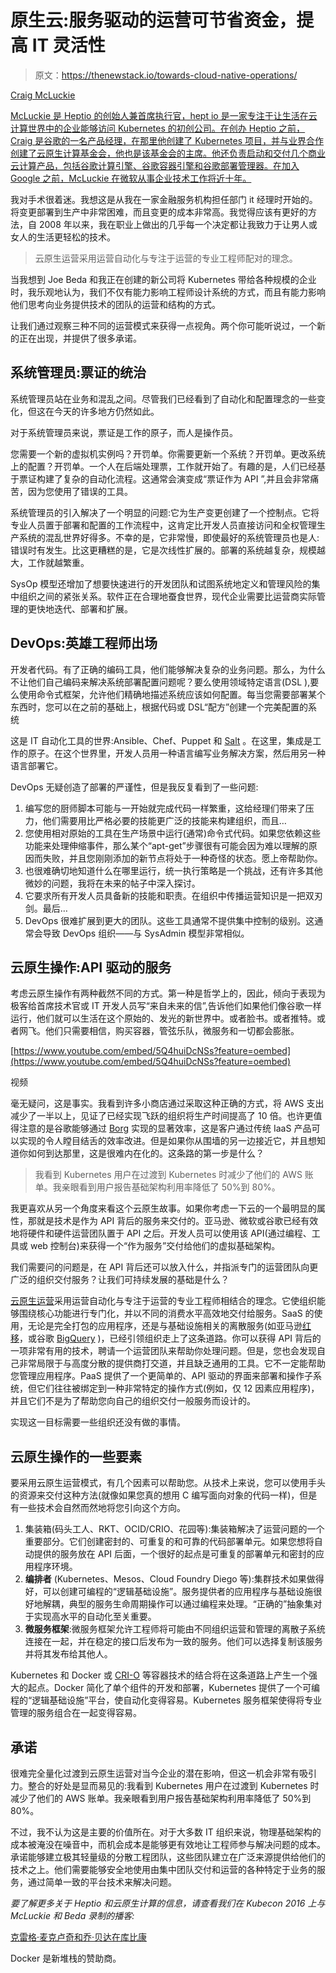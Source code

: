 # 原生云:服务驱动的运营可节省资金，提高 IT 灵活性

> 原文：<https://thenewstack.io/towards-cloud-native-operations/>

[](https://twitter.com/heptio)

[Craig McLuckie](https://twitter.com/heptio)

[McLuckie 是 Heptio 的创始人兼首席执行官，hept io 是一家专注于让生活在云计算世界中的企业能够访问 Kubernetes 的初创公司。在创办 Heptio 之前，Craig 是谷歌的一名产品经理，在那里他创建了 Kubernetes 项目，并与业界合作创建了云原生计算基金会，他也是该基金会的主席。他还负责启动和交付几个商业云计算产品，包括谷歌计算引擎、谷歌容器引擎和谷歌部署管理器。在加入 Google 之前，McLuckie 在微软从事企业技术工作将近十年。](https://twitter.com/heptio)

[](https://twitter.com/heptio)[](https://twitter.com/heptio)

我对手术很着迷。我想这是从我在一家金融服务机构担任部门 it 经理时开始的。将变更部署到生产中非常困难，而且变更的成本非常高。我觉得应该有更好的方法，自 2008 年以来，我在职业上做出的几乎每一个决定都让我致力于让男人或女人的生活更轻松的技术。

> 云原生运营采用运营自动化与专注于运营的专业工程师配对的理念。

当我想到 Joe Beda 和我正在创建的新公司将 Kubernetes 带给各种规模的企业时，我乐观地认为，我们不仅有能力影响工程师设计系统的方式，而且有能力影响他们思考向业务提供技术的团队的运营和结构的方式。

让我们通过观察三种不同的运营模式来获得一点视角。两个你可能听说过，一个新的正在出现，并提供了很多承诺。

## 系统管理员:票证的统治

系统管理员站在业务和混乱之间。尽管我们已经看到了自动化和配置理念的一些变化，但这在今天的许多地方仍然如此。

对于系统管理员来说，票证是工作的原子，而人是操作员。

您需要一个新的虚拟机实例吗？开罚单。你需要更新一个系统？开罚单。更改系统上的配置？开罚单。一个人在后端处理票，工作就开始了。有趣的是，人们已经基于票证构建了复杂的自动化流程。这通常会演变成“票证作为 API ”,并且会非常痛苦，因为您使用了错误的工具。

系统管理员的引入解决了一个明显的问题:它为生产变更创建了一个控制点。它将专业人员置于部署和配置的工作流程中，这肯定比开发人员直接访问和全权管理生产系统的混乱世界好得多。不幸的是，它非常慢，即使最好的系统管理员也是人:错误时有发生。比这更糟糕的是，它是次线性扩展的。部署的系统越复杂，规模越大，工作就越繁重。

SysOp 模型还增加了想要快速进行的开发团队和试图系统地定义和管理风险的集中组织之间的紧张关系。软件正在合理地蚕食世界，现代企业需要比运营商实际管理的更快地迭代、部署和扩展。

## DevOps:英雄工程师出场

开发者代码。有了正确的编码工具，他们能够解决复杂的业务问题。那么，为什么不让他们自己编码来解决系统部署配置问题呢？要么使用领域特定语言(DSL ),要么使用命令式框架，允许他们精确地描述系统应该如何配置。每当您需要部署某个东西时，您可以在之前的基础上，根据代码或 DSL“配方”创建一个完美配置的系统

这是 IT 自动化工具的世界:Ansible、Chef、Puppet 和 [Salt](https://saltstack.com/) 。在这里，集成是工作的原子。在这个世界里，开发人员用一种语言编写业务解决方案，然后用另一种语言部署它。

DevOps 无疑创造了部署的严谨性，但是我反复看到了一些问题:

1.  编写您的厨师脚本可能与一开始就完成代码一样繁重，这给经理们带来了压力，他们需要用比严格必要的技能更广泛的技能来构建组织，而且…
2.  您使用相对原始的工具在生产场景中运行(通常)命令式代码。如果您依赖这些功能来处理伸缩事件，那么某个“apt-get”步骤很有可能会因为难以理解的原因而失败，并且您刚刚添加的新节点将处于一种奇怪的状态。愿上帝帮助你。
3.  也很难确切地知道什么在哪里运行，统一执行策略是一个挑战，还有许多其他微妙的问题，我将在未来的帖子中深入探讨。
4.  它要求所有开发人员具备新的技能和职责。在组织中传播运营知识是一把双刃剑。最后…
5.  DevOps 很难扩展到更大的团队。这些工具通常不提供集中控制的级别。这通常会导致 DevOps 组织——与 SysAdmin 模型非常相似。

## 云原生操作:API 驱动的服务

考虑云原生操作有两种截然不同的方式。第一种是哲学上的，因此，倾向于表现为极客给首席技术官或 IT 开发人员写“来自未来的信”,告诉他们如果他们像谷歌一样运行，他们就可以生活在这个原始的、发光的新世界中。或者脸书。或者推特。或者网飞。他们只需要相信，购买容器，管弦乐队，微服务和一切都会膨胀。

[https://www.youtube.com/embed/5Q4huiDcNSs?feature=oembed](https://www.youtube.com/embed/5Q4huiDcNSs?feature=oembed)

视频

毫无疑问，这是事实。我看到许多小商店通过采取这种正确的方式，将 AWS 支出减少了一半以上，见证了已经实现飞跃的组织将生产时间提高了 10 倍。也许更值得注意的是谷歌能够通过 [Borg](https://thenewstack.io/google-learned-borg-container-management/) 实现的显著效率，这是客户通过传统 IaaS 产品可以实现的令人瞠目结舌的效率改进。但是如果你从围墙的另一边接近它，并且想知道你如何到达那里，这是很难内在化的。这条路的第一步是什么？

> 我看到 Kubernetes 用户在过渡到 Kubernetes 时减少了他们的 AWS 账单。我亲眼看到用户报告基础架构利用率降低了 50%到 80%。

我更喜欢从另一个角度来看这个云原生故事。如果你考虑一下云的一个最明显的属性，那就是技术是作为 API 背后的服务来交付的。亚马逊、微软或谷歌已经有效地将硬件和硬件运营团队置于 API 之后。开发人员可以使用该 API(通过编程、工具或 web 控制台)来获得一个“作为服务”交付给他们的虚拟基础架构。

我们需要问的问题是，在 API 背后还可以放入什么，并指派专门的运营团队向更广泛的组织交付服务？让我们可持续发展的基础是什么？

[云原生运营](/category/cloud-native/)采用运营自动化与专注于运营的专业工程师相结合的理念。它使组织能够围绕核心功能进行专门化，并以不同的消费水平高效地交付给服务。SaaS 的使用，无论是完全打包的应用程序，还是与基础设施相关的离散服务(如亚马逊[红移](https://aws.amazon.com/redshift)，或谷歌 [BigQuery](https://cloud.google.com/bigquery/) )，已经引领组织走上了这条道路。你可以获得 API 背后的一项非常有用的技术，聘请一个运营团队来帮助你处理问题。但是，您也会发现自己非常局限于与高度分散的提供商打交道，并且缺乏通用的工具。它不一定能帮助您管理应用程序。PaaS 提供了一个更简单的、API 驱动的界面来部署和操作子系统，但它们往往被绑定到一种非常特定的操作方式(例如，仅 12 因素应用程序)，并且它们不是为了帮助您向自己的组织交付一般服务而设计的。

实现这一目标需要一些组织还没有做的事情。

## 云原生操作的一些要素

要采用云原生运营模式，有几个因素可以帮助您。从技术上来说，您可以使用手头的资源来交付这种方法(就像如果您真的想用 C 编写面向对象的代码一样)，但是有一些技术会自然而然地将您引向这个方向。

1.  集装箱(码头工人、RKT、OCID/CRIO、花园等):集装箱解决了运营问题的一个重要部分。它们创建密封的、可重复的和可靠的代码部署单元。如果您想将自动提供的服务放在 API 后面，一个很好的起点是可重复的部署单元和密封的应用程序环境。
2.  **编排者** (Kubernetes、Mesos、Cloud Foundry Diego 等):集群技术如果做得好，可以创建可编程的“逻辑基础设施”。服务提供者的应用程序与基础设施很好地解耦，典型的服务生命周期操作可以通过编程来处理。“正确的”抽象集对于实现高水平的自动化至关重要。
3.  **微服务框架**:微服务框架允许工程师将可能由不同组织运营和管理的离散子系统连接在一起，并在稳定的接口后发布为一致的服务。他们可以选择复制该服务并将其发布给其他人。

Kubernetes 和 Docker 或 [CRI-O](https://thenewstack.io/cri-o-make-kubernetes-center-container-ecosystem/) 等容器技术的结合将在这条道路上产生一个强大的起点。Docker 简化了单个组件的开发和部署，Kubernetes 提供了一个可编程的“逻辑基础设施”平台，使自动化变得容易。Kubernetes 服务框架使得将专业管理的服务组合在一起变得容易。

## 承诺

很难完全量化过渡到云原生运营对当今企业的潜在影响，但这一机会非常有吸引力。整合的好处是显而易见的:我看到 Kubernetes 用户在过渡到 Kubernetes 时减少了他们的 AWS 账单。我亲眼看到用户报告基础架构利用率降低了 50%到 80%。

不过，我不认为这是主要的价值所在。对于大多数 IT 组织来说，物理基础架构的成本被淹没在噪音中，而机会成本是能够更有效地让工程师参与解决问题的成本。承诺能够建立极其轻量级的分散工程团队，这些团队建立在广泛来源提供给他们的技术之上。他们需要能够安全地使用由集中团队交付和运营的各种特定于业务的服务，通过简单一致的平台技术来解决问题。

*要了解更多关于 Heptio 和云原生计算的信息，请查看我们在 Kubecon 2016 上与 McLuckie 和 Beda 录制的播客:*

[克雷格·麦克卢奇和乔·贝达在库比康](https://thenewstack.simplecast.com/episodes/craig-mcluckie-and-joe-beda-at-kubecon)

Docker 是新堆栈的赞助商。

<svg xmlns:xlink="http://www.w3.org/1999/xlink" viewBox="0 0 68 31" version="1.1"><title>Group</title> <desc>Created with Sketch.</desc></svg>